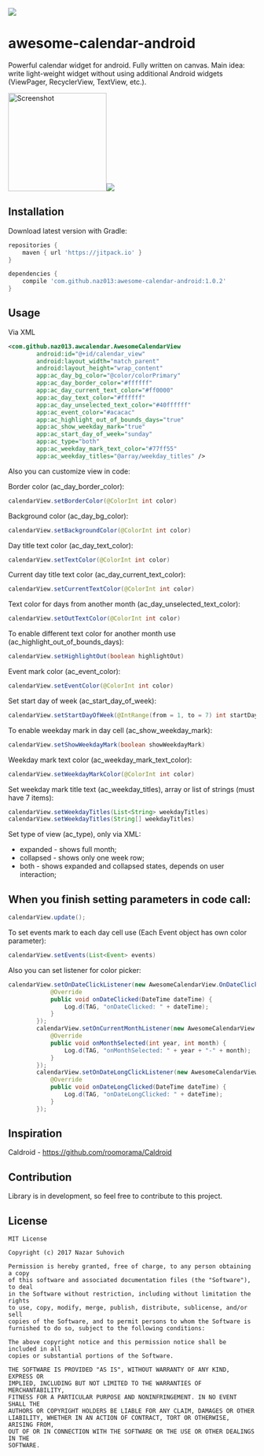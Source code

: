 [![](https://jitpack.io/v/naz013/awesome-calendar-android.svg)](https://jitpack.io/#naz013/awesome-calendar-android)

# awesome-calendar-android
Powerful calendar widget for android. Fully written on canvas.
Main idea: write light-weight widget without using additional Android widgets (ViewPager, RecyclerView, TextView, etc.).

<img src="https://raw.githubusercontent.com/naz013/awesome-calendar-android/master/res/screenshot.png" width="200" alt="Screenshot">![](https://media.giphy.com/media/hmeYhSgHl7h8k/200w_d.gif)

## Installation
Download latest version with Gradle:
```groovy
repositories {
    maven { url 'https://jitpack.io' }
}

dependencies {
    compile 'com.github.naz013:awesome-calendar-android:1.0.2'
}
```
## Usage
Via XML
```xml
<com.github.naz013.awcalendar.AwesomeCalendarView
        android:id="@+id/calendar_view"
        android:layout_width="match_parent"
        android:layout_height="wrap_content"
        app:ac_day_bg_color="@color/colorPrimary"
        app:ac_day_border_color="#ffffff"
        app:ac_day_current_text_color="#ff0000"
        app:ac_day_text_color="#ffffff"
        app:ac_day_unselected_text_color="#40ffffff"
        app:ac_event_color="#acacac"
        app:ac_highlight_out_of_bounds_days="true"
        app:ac_show_weekday_mark="true"
        app:ac_start_day_of_week="sunday"
        app:ac_type="both"
        app:ac_weekday_mark_text_color="#77ff55"
        app:ac_weekday_titles="@array/weekday_titles" />
```

Also you can customize view in code:

Border color (ac_day_border_color):
```java
calendarView.setBorderColor(@ColorInt int color)
```

Background color (ac_day_bg_color):
```java
calendarView.setBackgroundColor(@ColorInt int color)
```

Day title text color (ac_day_text_color):
```java
calendarView.setTextColor(@ColorInt int color)
```

Current day title text color (ac_day_current_text_color):
```java
calendarView.setCurrentTextColor(@ColorInt int color)
```

Text color for days from another month (ac_day_unselected_text_color):
```java
calendarView.setOutTextColor(@ColorInt int color)
```

To enable different text color for another month use (ac_highlight_out_of_bounds_days):
```java
calendarView.setHighlightOut(boolean highlightOut)
```

Event mark color (ac_event_color):
```java
calendarView.setEventColor(@ColorInt int color)
```

Set start day of week (ac_start_day_of_week):
```java
calendarView.setStartDayOfWeek(@IntRange(from = 1, to = 7) int startDayOfWeek)
```

To enable weekday mark in day cell (ac_show_weekday_mark):
```java
calendarView.setShowWeekdayMark(boolean showWeekdayMark)
```

Weekday mark text color (ac_weekday_mark_text_color):
```java
calendarView.setWeekdayMarkColor(@ColorInt int color)
```

Set weekday mark title text (ac_weekday_titles), array or list of strings (must have 7 items):
```java
calendarView.setWeekdayTitles(List<String> weekdayTitles)
calendarView.setWeekdayTitles(String[] weekdayTitles)
```

Set type of view (ac_type), only via XML:
 - expanded - shows full month;
 - collapsed - shows only one week row;
 - both - shows expanded and collapsed states, depends on user interaction;
 
When you finish setting parameters in code call:
-----
```java
calendarView.update();
```

To set events mark to each day cell use (Each Event object has own color parameter):
```java
calendarView.setEvents(List<Event> events)
```

Also you can set listener for color picker:
```java
calendarView.setOnDateClickListener(new AwesomeCalendarView.OnDateClickListener() {
            @Override
            public void onDateClicked(DateTime dateTime) {
                Log.d(TAG, "onDateClicked: " + dateTime);
            }
        });
        calendarView.setOnCurrentMonthListener(new AwesomeCalendarView.OnCurrentMonthListener() {
            @Override
            public void onMonthSelected(int year, int month) {
                Log.d(TAG, "onMonthSelected: " + year + "-" + month);
            }
        });
        calendarView.setOnDateLongClickListener(new AwesomeCalendarView.OnDateLongClickListener() {
            @Override
            public void onDateLongClicked(DateTime dateTime) {
                Log.d(TAG, "onDateLongClicked: " + dateTime);
            }
        });
```

## Inspiration
Caldroid - https://github.com/roomorama/Caldroid

## Contribution
Library is in development, so feel free to contribute to this project.

License
-------
    MIT License

    Copyright (c) 2017 Nazar Suhovich

    Permission is hereby granted, free of charge, to any person obtaining a copy
    of this software and associated documentation files (the "Software"), to deal
    in the Software without restriction, including without limitation the rights
    to use, copy, modify, merge, publish, distribute, sublicense, and/or sell
    copies of the Software, and to permit persons to whom the Software is
    furnished to do so, subject to the following conditions:

    The above copyright notice and this permission notice shall be included in all
    copies or substantial portions of the Software.

    THE SOFTWARE IS PROVIDED "AS IS", WITHOUT WARRANTY OF ANY KIND, EXPRESS OR
    IMPLIED, INCLUDING BUT NOT LIMITED TO THE WARRANTIES OF MERCHANTABILITY,
    FITNESS FOR A PARTICULAR PURPOSE AND NONINFRINGEMENT. IN NO EVENT SHALL THE
    AUTHORS OR COPYRIGHT HOLDERS BE LIABLE FOR ANY CLAIM, DAMAGES OR OTHER
    LIABILITY, WHETHER IN AN ACTION OF CONTRACT, TORT OR OTHERWISE, ARISING FROM,
    OUT OF OR IN CONNECTION WITH THE SOFTWARE OR THE USE OR OTHER DEALINGS IN THE
    SOFTWARE.
